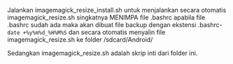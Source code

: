 Jalankan imagemagick_resize_install.sh untuk menjalankan secara otomatis imagemagick_resize.sh singkatnya MENIMPA file .bashrc apabila file .bashrc sudah ada maka akan dibuat file backup dengan ekstensi .bashrc-`date +%y%m%d_%H%M%S` dan secara otomatis menyalin file imagemagick_resize.sh ke folder /sdcard/Android/

Sedangkan imagemagick_resize.sh adalah skrip inti dari folder ini.
